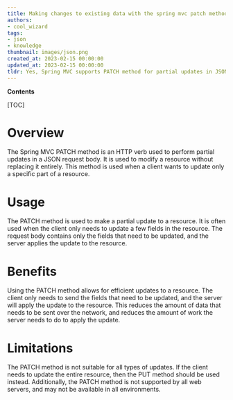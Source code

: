 ```yaml
---
title: Making changes to existing data with the spring mvc patch method partial updates
authors:
- cool_wizard
tags:
- json
- knowledge
thumbnail: images/json.png
created_at: 2023-02-15 00:00:00
updated_at: 2023-02-15 00:00:00
tldr: Yes, Spring MVC supports PATCH method for partial updates in JSON format.
---
```


**Contents**

[TOC]

# Overview
The Spring MVC PATCH method is an HTTP verb used to perform partial updates in a JSON request body. It is used to modify a resource without replacing it entirely. This method is used when a client wants to update only a specific part of a resource.

# Usage
The PATCH method is used to make a partial update to a resource. It is often used when the client only needs to update a few fields in the resource. The request body contains only the fields that need to be updated, and the server applies the update to the resource.

# Benefits
Using the PATCH method allows for efficient updates to a resource. The client only needs to send the fields that need to be updated, and the server will apply the update to the resource. This reduces the amount of data that needs to be sent over the network, and reduces the amount of work the server needs to do to apply the update.

# Limitations
The PATCH method is not suitable for all types of updates. If the client needs to update the entire resource, then the PUT method should be used instead. Additionally, the PATCH method is not supported by all web servers, and may not be available in all environments.
